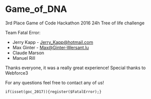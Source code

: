 # Game_of_DNA

3rd Place Game of Code Hackathon 2016
24h Tree of life challenge

Team Fatal Error:
*   Jerry Kapp - Jerry_Kapp@hotmail.com
*	Max Ginter - Max@Ginter-Wersant.lu
*	Claude Marson
*	Manuel Rill

Thanks everyone, it was a really great experience!
Special thanks to Webforce3

For any questions feel free to contact any of us!



`if(isset(goc_2017)){register($FatalError);}`
